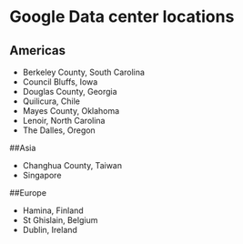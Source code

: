 # Google Data center locations
## Americas
- Berkeley County, South Carolina
- Council Bluffs, Iowa
- Douglas County, Georgia
- Quilicura, Chile
- Mayes County, Oklahoma
- Lenoir, North Carolina
- The Dalles, Oregon

##Asia
- Changhua County, Taiwan
- Singapore

##Europe
- Hamina, Finland
- St Ghislain, Belgium
- Dublin, Ireland
